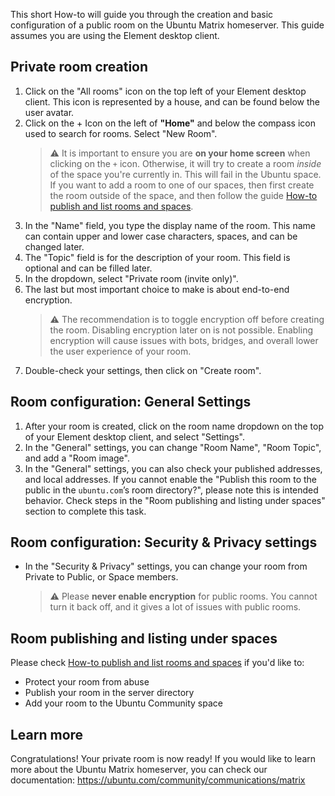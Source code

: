 This short How-to will guide you through the creation and basic configuration of a public room on the Ubuntu Matrix homeserver. This guide assumes you are using the Element desktop client.

## Private room creation

1. Click on the "All rooms" icon on the top left of your Element desktop client. This icon is represented by a house, and can be found below the user avatar.
2. Click on the + Icon on the left of **"Home"** and  below the compass icon used to search for rooms. Select "New Room". 
   >  :warning: It is important to ensure you are **on your home screen** when clicking on the `+` icon. Otherwise, it will try to create a room _inside_ of the space you're currently in. This will fail in the Ubuntu space. If you want to add a room to one of our spaces, then first create the room outside of the space, and then follow the guide [How-to publish and list rooms and spaces](https://ubuntu.com/community/communications/matrix/rooms-spaces).
3. In the "Name" field, you type the display name of the room. This name can contain upper and lower case characters, spaces, and can be changed later.
4. The "Topic" field is for the description of your room. This field is optional and can be filled later.
5. In the dropdown, select "Private room (invite only)".
6. The last but most important choice to make is about end-to-end encryption.
   >  :warning: The recommendation is to toggle encryption off before creating the room. Disabling encryption later on is not possible. Enabling encryption will cause issues with bots, bridges, and overall lower the user experience of your room.
7. Double-check your settings, then click on "Create room".


## Room configuration: General Settings

1. After your room is created, click on the room name dropdown on the top of your Element desktop client, and select "Settings".
2. In the "General" settings, you can change "Room Name", "Room Topic", and add a "Room image".
3. In the "General" settings, you can also check your published addresses, and local addresses. If you cannot enable the "Publish this room to the public in the `ubuntu.com`’s room directory?", please note this is intended behavior. Check steps in the "Room publishing and listing under spaces" section to complete this task.

## Room configuration: Security & Privacy settings

* In the "Security & Privacy" settings, you can change your room from Private to Public, or Space members.
   > :warning: Please **never enable encryption** for public rooms. You cannot turn it back off, and it gives a lot of issues with public rooms.


## Room publishing and listing under spaces

Please check [How-to publish and list rooms and spaces](https://ubuntu.com/community/communications/matrix/rooms-spaces) if you'd like to:

* Protect your room from abuse
* Publish your room in the server directory
* Add your room to the Ubuntu Community space


## Learn more

Congratulations! Your private room is now ready! If you would like to learn more about the Ubuntu Matrix homeserver, you can check our documentation: https://ubuntu.com/community/communications/matrix